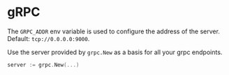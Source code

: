 # gRPC

The `GRPC_ADDR` env variable is used to configure the address of the server. Default: `tcp://0.0.0.0:9000`.

Use the server provided by `grpc.New` as a basis for all your grpc endpoints.

```go
server := grpc.New(...)
```
